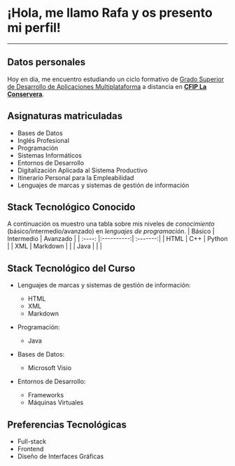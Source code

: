 # ¡Hola, me llamo Rafa y os presento mi perfil!
---
## Datos personales
Hoy en día, me encuentro estudiando un ciclo formativo de [Grado Superior de Desarrollo de Aplicaciones Multiplataforma](https://todofp.es/que-estudiar/loe/informatica-comunicaciones/des-aplicaciones-multiplataforma.html) a distancia en **[CFIP La Conservera](https://sites.google.com/view/fplaconservera)**.

## Asignaturas matriculadas
* Bases de Datos
* Inglés Profesional
* Programación
* Sistemas Informáticos
* Entornos de Desarrollo
* Digitalización Aplicada al Sistema Productivo
* Itinerario Personal para la Empleabilidad
* Lenguajes de marcas y sistemas de gestión de información

## Stack Tecnológico Conocido
A continuación os muestro una tabla sobre mis niveles de _conocimiento_ (básico/intermedio/avanzado) en _lenguajes de programación_.
| Básico | Intermedio | Avanzado |
| :----: |:----------:| :-------:|
| HTML   | C++        | Python   |
| XML    | Markdown   |          |
| Java   |            |          |

## Stack Tecnológico del Curso
* Lenguajes de marcas y sistemas de gestión de información:
    * HTML
    * XML
    * Markdown

* Programación:
    * Java

* Bases de Datos:
    * Microsoft Visio

* Entornos de Desarrollo:
    * Frameworks
    * Máquinas Virtuales


## Preferencias Tecnológicas
* Full-stack
* Frontend
* Diseño de Interfaces Gráficas
